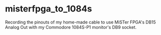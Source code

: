 # misterfpga_to_1084s
Recording the pinouts of my home-made cable to use MiSTer FPGA's DB15 Analog Out with my Commodore 1084S-P1 monitor's DB9 socket.
